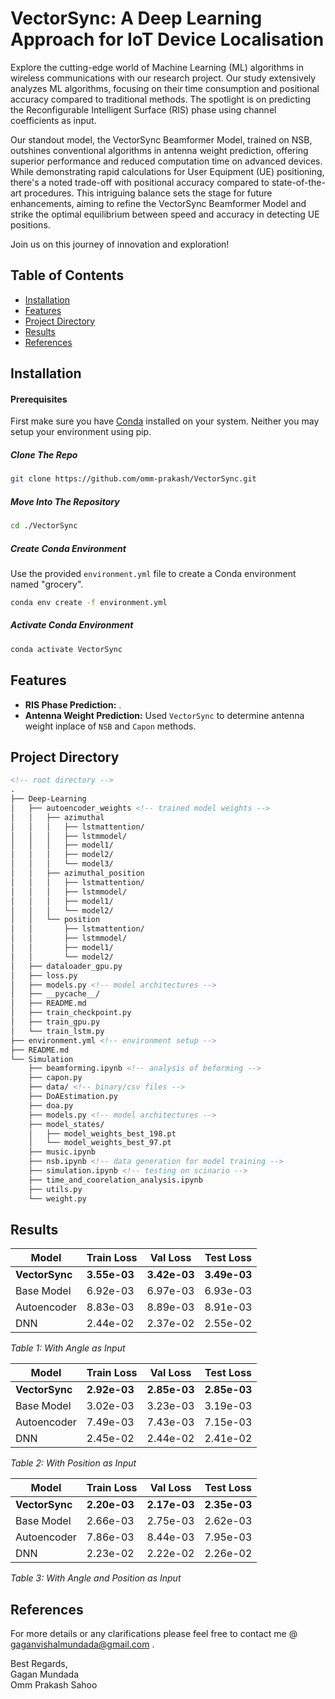 # VectorSync: A Deep Learning Approach for IoT Device Localisation
Explore the cutting-edge world of Machine Learning (ML) algorithms in wireless communications with our research project. Our study extensively analyzes ML algorithms, focusing on their time consumption and positional accuracy compared to traditional methods. The spotlight is on predicting the Reconfigurable Intelligent Surface (RIS) phase using channel coefficients as input.

Our standout model, the VectorSync Beamformer Model, trained on NSB, outshines conventional algorithms in antenna weight prediction, offering superior performance and reduced computation time on advanced devices. While demonstrating rapid calculations for User Equipment (UE) positioning, there's a noted trade-off with positional accuracy compared to state-of-the-art procedures. This intriguing balance sets the stage for future enhancements, aiming to refine the VectorSync Beamformer Model and strike the optimal equilibrium between speed and accuracy in detecting UE positions.

Join us on this journey of innovation and exploration!

## Table of Contents
- [Installation](#installation)
- [Features](#features)
- [Project Directory](#project-directory)
- [Results](#results)
- [References](#references)
    
## Installation

#### Prerequisites

First make sure you have [Conda](https://docs.conda.io/en/latest/) installed on your system. Neither you may setup your environment using pip. 

##### Clone The Repo
```bash
git clone https://github.com/omm-prakash/VectorSync.git
```
##### Move Into The Repository
```bash
cd ./VectorSync
```
##### Create Conda Environment
Use the provided `environment.yml` file to create a Conda environment named "grocery".
```bash
conda env create -f environment.yml
```
##### Activate Conda Environment
```bash
conda activate VectorSync
```

## Features

- **RIS Phase Prediction:** .
- **Antenna Weight Prediction:** Used `VectorSync` to determine antenna weight inplace of `NSB` and `Capon` methods.

## Project Directory
```html
<!-- root directory -->
.
├── Deep-Learning
│   ├── autoencoder_weights <!-- trained model weights -->
│   │   ├── azimuthal
│   │   │   ├── lstmattention/
│   │   │   ├── lstmmodel/
│   │   │   ├── model1/
│   │   │   ├── model2/
│   │   │   └── model3/
│   │   ├── azimuthal_position
│   │   │   ├── lstmattention/
│   │   │   ├── lstmmodel/
│   │   │   ├── model1/
│   │   │   └── model2/
│   │   └── position
│   │       ├── lstmattention/
│   │       ├── lstmmodel/
│   │       ├── model1/
│   │       └── model2/
│   ├── dataloader_gpu.py
│   ├── loss.py
│   ├── models.py <!-- model architectures -->
│   ├── __pycache__/
│   ├── README.md
│   ├── train_checkpoint.py
│   ├── train_gpu.py
│   └── train_lstm.py
├── environment.yml <!-- environment setup -->
├── README.md
└── Simulation
    ├── beamforming.ipynb <!-- analysis of beforming -->
    ├── capon.py
    ├── data/ <!-- binary/csv files -->
    ├── DoAEstimation.py 
    ├── doa.py
    ├── models.py <!-- model architectures -->
    ├── model_states/ 
    │   ├── model_weights_best_198.pt
    │   └── model_weights_best_97.pt
    ├── music.ipynb
    ├── nsb.ipynb <!-- data generation for model training -->
    ├── simulation.ipynb <!-- testing on scinario -->
    ├── time_and_coorelation_analysis.ipynb
    ├── utils.py
    └── weight.py
```

## Results
| Model              | Train Loss | Val Loss | Test Loss |
| ------------------ | ---------- | -------- | --------- |
| **VectorSync**     | **3.55e-03** | **3.42e-03** | **3.49e-03** |
| Base Model         | 6.92e-03    | 6.97e-03  | 6.93e-03  |
| Autoencoder        | 8.83e-03    | 8.89e-03  | 8.91e-03  |
| DNN                | 2.44e-02    | 2.37e-02  | 2.55e-02  |

*Table 1: With Angle as Input*

| Model              | Train Loss | Val Loss | Test Loss |
| ------------------ | ---------- | -------- | --------- |
| **VectorSync**     | **2.92e-03** | **2.85e-03** | **2.85e-03** |
| Base Model         | 3.02e-03    | 3.23e-03  | 3.19e-03  |
| Autoencoder        | 7.49e-03    | 7.43e-03  | 7.15e-03  |
| DNN                | 2.45e-02    | 2.44e-02  | 2.41e-02  |

*Table 2: With Position as Input*

| Model              | Train Loss | Val Loss | Test Loss |
| ------------------ | ---------- | -------- | --------- |
| **VectorSync**     | **2.20e-03** | **2.17e-03** | **2.35e-03** |
| Base Model         | 2.66e-03    | 2.75e-03  | 2.62e-03  |
| Autoencoder        | 7.86e-03    | 8.44e-03  | 7.95e-03  |
| DNN                | 2.23e-02    | 2.22e-02  | 2.26e-02  |

*Table 3: With Angle and Position as Input*


## References


For more details or any clarifications please feel free to contact me @ gaganvishalmundada@gmail.com .

Best Regards,<br>
Gagan Mundada <br>
Omm Prakash Sahoo
